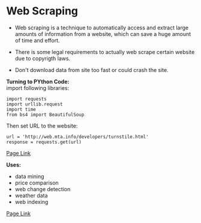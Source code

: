 # Web Scraping
- Web scraping is a technique to automatically access and extract large amounts of information from a website, which can save a huge amount of time and effort.

- There is some legal requirements to actually web scrape certain website due to copyrigth laws.

- Don't download data from site too fast or could crash the site.

**Turning to PYthon Code:**<br>
 import following libraries:
```
import requests
import urllib.request
import time
from bs4 import BeautifulSoup
```
Then set URL to the website:
```
url = 'http://web.mta.info/developers/turnstile.html'
response = requests.get(url)
```
[Page Link](https://towardsdatascience.com/how-to-web-scrape-with-python-in-4-minutes-bc49186a8460)


**Uses:**
- data mining
- price comparison
- web change detection
- weather data
- web indexing

[Page Link](https://en.wikipedia.org/wiki/Web_scraping)

